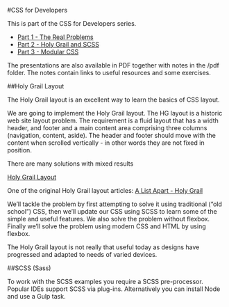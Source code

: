 #CSS for Developers

This is part of the CSS for Developers series.

  - [Part 1 - The Real Problems](https://docs.google.com/presentation/d/16-Y2qcXDytMDvBujmTY05OQU4sbz4UnENn_JKT938oA/)
  - [Part 2 - Holy Grail and SCSS](https://docs.google.com/presentation/d/16-Y2qcXDytMDvBujmTY05OQU4sbz4UnENn_JKT938oA/)
  - [Part 3 - Modular CSS](https://docs.google.com/presentation/d/16-Y2qcXDytMDvBujmTY05OQU4sbz4UnENn_JKT938oA/edit#slide=id.p)

The presentations are also available in PDF together with notes in the /pdf folder. The notes contain links to useful resources and some exercises.

##Holy Grail Layout

The Holy Grail layout is an excellent way to learn the basics of CSS layout.

We are going to implement the Holy Grail layout. The HG layout is a historic web site layout problem. The requirement is a fluid layout that has a width header, and footer and a main content area comprising three columns (navigation, content, aside).  The header and footer should move with the content when scrolled vertically - in other words they are not fixed in position.

There are many solutions with mixed results  

[Holy Grail Layout](http://en.wikipedia.org/wiki/Holy_Grail_%28web_design%29)

One of the original Holy Grail layout articles: [A List Apart - Holy Grail](http://alistapart.com/article/holygrail)

We’ll tackle the problem by first attempting to solve it using traditional (“old school”) CSS, then we’ll update our CSS using SCSS to learn some of the simple and useful features. We also solve the problem without flexbox. Finally we’ll solve the problem using modern CSS and HTML by using flexbox.

The Holy Grail layout is not really that useful today as designs have progressed and adapted to needs of varied devices.

##SCSS (Sass)

To work with the SCSS examples you require a SCSS pre-processor. Popular IDEs support SCSS via plug-ins. Alternatively you can install Node and use a Gulp task.
